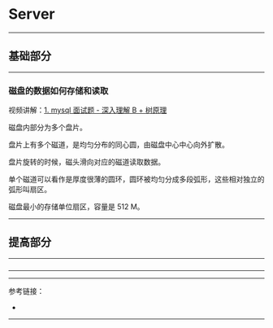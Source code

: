 # Server

---

## 基础部分

---


### 磁盘的数据如何存储和读取

视频讲解：[1. mysql 面试题 - 深入理解 B + 树原理](https://www.bilibili.com/video/BV15V411p7pi)

磁盘内部分为多个盘片。

盘片上有多个磁道，是均匀分布的同心圆，由磁盘中心中心向外扩散。

盘片旋转的时候，磁头滑向对应的磁道读取数据。

单个磁道可以看作是厚度很薄的圆环，圆环被均匀分成多段弧形，这些相对独立的弧形叫扇区。

磁盘最小的存储单位扇区，容量是 512 M。

---

## 提高部分

---

###

---








---

参考链接：

- []()

---















